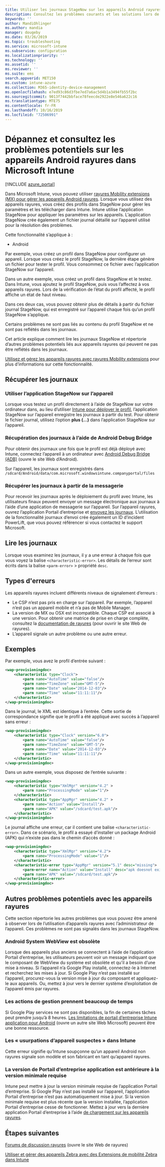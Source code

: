 ```yaml
---
title: Utiliser les journaux StageNow sur les appareils Android rayures dans Microsoft Intune-Azure | Microsoft Docs
description: Consultez les problèmes courants et les solutions lors de l’utilisation de StageNow sur des appareils Android avec Microsoft Intune. Découvrez également comment obtenir des journaux et des exemples de lecture des journaux en cas de réussite ou d’erreurs.
keywords: ''
author: MandiOhlinger
ms.author: mandia
manager: dougeby
ms.date: 03/26/2019
ms.topic: troubleshooting
ms.service: microsoft-intune
ms.subservice: configuration
ms.localizationpriority: ''
ms.technology: ''
ms.assetid: ''
ms.reviewer: ''
ms.suite: ems
search.appverid: MET150
ms.custom: intune-azure
ms.collection: M365-identity-device-management
ms.openlocfilehash: e7ed93c86d3fbe7ed7a6ac5d4b1a3494fb55f2bc
ms.sourcegitcommit: 9013f7442bbface78feecde2922e8e546a622c16
ms.translationtype: MTE75
ms.contentlocale: fr-FR
ms.lasthandoff: 10/16/2019
ms.locfileid: "72506991"
---
```

# <a name="troubleshoot-and-see-potential-issues-on-android-zebra-devices-in-microsoft-intune"></a>Dépannez et consultez les problèmes potentiels sur les appareils Android rayures dans Microsoft Intune

[!INCLUDE [azure_portal](../includes/azure_portal.md)]

Dans Microsoft Intune, vous pouvez utiliser [rayures Mobility extensions (MX) pour gérer les appareils Android rayures](android-zebra-mx-overview.md). Lorsque vous utilisez des appareils rayures, vous créez des profils dans StageNow pour gérer les paramètres et les télécharger dans Intune. Intune utilise l’application StageNow pour appliquer les paramètres sur les appareils. L’application StageNow crée également un fichier journal détaillé sur l’appareil utilisé pour la résolution des problèmes.

Cette fonctionnalité s’applique à :

- Android

Par exemple, vous créez un profil dans StageNow pour configurer un appareil. Lorsque vous créez le profil StageNow, la dernière étape génère un fichier pour tester le profil. Vous consommez ce fichier avec l’application StageNow sur l’appareil.

Dans un autre exemple, vous créez un profil dans StageNow et le testez. Dans Intune, vous ajoutez le profil StageNow, puis vous l’affectez à vos appareils rayures. Lors de la vérification de l’état du profil affecté, le profil affiche un état de haut niveau.

Dans ces deux cas, vous pouvez obtenir plus de détails à partir du fichier journal StageNow, qui est enregistré sur l’appareil chaque fois qu’un profil StageNow s’applique.

Certains problèmes ne sont pas liés au contenu du profil StageNow et ne sont pas reflétés dans les journaux.

Cet article explique comment lire les journaux StageNow et répertorie d’autres problèmes potentiels liés aux appareils rayures qui peuvent ne pas être reflétés dans les journaux.

[Utilisez et gérez les appareils rayures avec rayures Mobility extensions](android-zebra-mx-overview.md) pour plus d’informations sur cette fonctionnalité.

## <a name="get-the-logs"></a>Récupérer les journaux

### <a name="use-the-stagenow-app-on-the-device"></a>Utiliser l’application StageNow sur l’appareil
Lorsque vous testez un profil directement à l’aide de StageNow sur votre ordinateur dans, au lieu d’utiliser [Intune pour déployer le profil](android-zebra-mx-overview.md#step-4-create-a-device-management-profile-in-stagenow), l’application StageNow sur l’appareil enregistre les journaux à partir du test. Pour obtenir le fichier journal, utilisez l’option **plus (...)** dans l’application StageNow sur l’appareil.

### <a name="get-logs-using-android-debug-bridge"></a>Récupération des journaux à l’aide de Android Debug Bridge
Pour obtenir des journaux une fois que le profil est déjà déployé avec Intune, connectez l’appareil à un ordinateur avec [Android Debug Bridge (ADB)](https://developer.android.com/studio/command-line/adb) (ouvre le site Web d’Android).

Sur l’appareil, les journaux sont enregistrés dans `/sdcard/Android/data/com.microsoft.windowsintune.companyportal/files`

### <a name="get-logs-from-email"></a>Récupérer les journaux à partir de la messagerie
Pour recevoir les journaux après le déploiement du profil avec Intune, les utilisateurs finaux peuvent envoyer un message électronique aux journaux à l’aide d’une application de messagerie sur l’appareil. Sur l’appareil rayures, ouvrez l’application Portail d’entreprise et [envoyez les journaux](https://docs.microsoft.com/intune-user-help/send-logs-to-your-it-admin-by-email-android). L’utilisation de la fonctionnalité journaux d’envoi crée également un ID d’incident PowerLift, que vous pouvez référencer si vous contactez le support Microsoft.

## <a name="read-the-logs"></a>Lire les journaux

Lorsque vous examinez les journaux, il y a une erreur à chaque fois que vous voyez la balise `<characteristic-error>`. Les détails de l’erreur sont écrits dans la balise `<parm-error>` > propriété `desc`.

## <a name="error-types"></a>Types d'erreurs

Les appareils rayures incluent différents niveaux de signalement d’erreurs :

- Le CSP n’est pas pris en charge sur l’appareil. Par exemple, l’appareil n’est pas un appareil mobile et n’a pas de Mobile Manager.
- La version de MX ou OSX est incompatible. Chaque CSP est associé à une version. Pour obtenir une matrice de prise en charge complète, consultez la [documentation de rayures](http://techdocs.zebra.com/mx/) (pour ouvrir le site Web de rayures).
- L’appareil signale un autre problème ou une autre erreur.

## <a name="examples"></a>Exemples

Par exemple, vous avez le profil d’entrée suivant :

```xml
<wap-provisioningdoc>
    <characteristic type="Clock">
        <parm name="AutoTime" value="false"/>
        <parm name="TimeZone" value="GMT-5"/>
        <parm name="Date" value="2014-12-03"/>
        <parm name="Time" value="11:11:11"/>
    </characteristic>
</wap-provisioningdoc>
```

Dans le journal, le XML est identique à l’entrée. Cette sortie de correspondance signifie que le profil a été appliqué avec succès à l’appareil sans erreur :

```xml
<wap-provisioningdoc>
    <characteristic type="Clock" version="6.0">
        <parm name="AutoTime" value="false"/>
        <parm name="TimeZone" value="GMT-5"/>
        <parm name="Date" value="2014-12-03"/>
        <parm name="Time" value="11:11:11"/>
    </characteristic>
</wap-provisioningdoc>
```

Dans un autre exemple, vous disposez de l’entrée suivante :

```xml
<wap-provisioningdoc>
    <characteristic type="XmlMgr" version="4.2" >
        <parm name="ProcessingMode" value="1"/>
    </characteristic>
    <characteristic type="AppMgr" version="4.2" >
        <parm name="Action" value="Install"/>
        <parm name="APK" value="/sdcard/test.apk"/>
    </characteristic>
</wap-provisioningdoc>
```

Le journal affiche une erreur, car il contient une balise `<characteristic-error>`. Dans ce scénario, le profil a essayé d’installer un package Android (APK) qui n’existe pas dans le chemin d’accès donné :

```xml
<wap-provisioningdoc>
    <characteristic type="XmlMgr" version="4.2">
        <parm name="ProcessingMode" value="1"/>
    </characteristic>
    <characteristic-error type="AppMgr" version="5.1" desc="missing">
        <parm-error name="Action" value="Install" desc="apk doesnot exist in the path"/>
        <parm name="APK" value="/sdcard/test.apk"/>
    </characteristic-error>
</wap-provisioningdoc>
```

## <a name="other-potential-issues-with-zebra-devices"></a>Autres problèmes potentiels avec les appareils rayures

Cette section répertorie les autres problèmes que vous pouvez être amené à observer lors de l’utilisation d’appareils rayures avec l’administrateur de l’appareil. Ces problèmes ne sont pas signalés dans les journaux StageNow.

### <a name="android-system-webview-is-out-of-date"></a>Android System WebView est obsolète

Lorsque des appareils plus anciens se connectent à l’aide de l’application Portail d’entreprise, les utilisateurs peuvent voir un message indiquant que le composant de WebView du système est obsolète et qu’il a besoin d’une mise à niveau. Si l’appareil n’a Google Play installé, connectez-le à Internet et recherchez les mises à jour. Si Google Play n’est pas installé sur l’appareil, procurez-vous la version mise à jour du composant et appliquez-le aux appareils. Ou, mettez à jour vers le dernier système d’exploitation de l’appareil émis par rayures.

### <a name="management-actions-take-a-long-time"></a>Les actions de gestion prennent beaucoup de temps

Si Google Play services ne sont pas disponibles, la fin de certaines tâches peut prendre jusqu’à 8 heures. [Les limitations de portail d’entreprise Intune application pour Android](https://support.microsoft.com/help/3211588/limitations-of-intune-company-portal-app-for-android-in-china) (ouvre un autre site Web Microsoft) peuvent être une bonne ressource.

### <a name="device-spoofing-suspected-shows-in-intune"></a>Les « usurpations d’appareil suspectes » dans Intune

Cette erreur signifie qu’Intune soupçonne qu’un appareil Android non rayures signale son modèle et son fabricant en tant qu’appareil rayures.

### <a name="company-portal-app-is-older-than-minimum-required-version"></a>La version de Portail d’entreprise application est antérieure à la version minimale requise

Intune peut mettre à jour la version minimale requise de l’application Portail d’entreprise. Si Google Play n’est pas installé sur l’appareil, l’application Portail d’entreprise n’est pas automatiquement mise à jour. Si la version minimale requise est plus récente que la version installée, l’application Portail d’entreprise cesse de fonctionner. Mettez à jour vers la dernière application Portail d’entreprise à l’aide [de chargement sur les appareils rayures](android-zebra-mx-overview.md#sideload-the-company-portal-app).

## <a name="next-steps"></a>Étapes suivantes

[Forums de discussion rayures](https://developer.zebra.com/community/home/discussions) (ouvre le site Web de rayures)

[Utiliser et gérer des appareils Zebra avec des Extensions de mobilité Zebra dans Intune](android-zebra-mx-overview.md)
